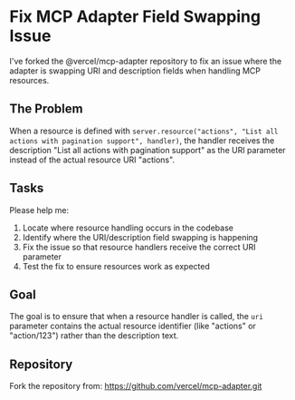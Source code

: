 # Fix MCP Adapter Field Swapping Issue

I've forked the @vercel/mcp-adapter repository to fix an issue where the adapter is swapping URI and description fields when handling MCP resources. 

## The Problem

When a resource is defined with `server.resource("actions", "List all actions with pagination support", handler)`, the handler receives the description "List all actions with pagination support" as the URI parameter instead of the actual resource URI "actions".

## Tasks

Please help me:
1. Locate where resource handling occurs in the codebase
2. Identify where the URI/description field swapping is happening 
3. Fix the issue so that resource handlers receive the correct URI parameter
4. Test the fix to ensure resources work as expected

## Goal

The goal is to ensure that when a resource handler is called, the `uri` parameter contains the actual resource identifier (like "actions" or "action/123") rather than the description text.

## Repository

Fork the repository from: https://github.com/vercel/mcp-adapter.git